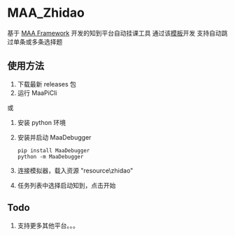 # MAA_Zhidao

基于 [MAA Framework](https://github.com/MaaXYZ/MaaFramework) 开发的知到平台自动挂课工具
通过该[模板](https://github.com/MaaXYZ/MaaPracticeBoilerplate)开发
支持自动跳过单条或多条选择题

## 使用方法

1. 下载最新 releases 包
2. 运行 MaaPiCli

或

1. 安装 python 环境
2. 安装并启动 MaaDebugger

   ```shell
   pip install MaaDebugger
   python -m MaaDebugger
   ```

3. 连接模拟器，载入资源 "resource\zhidao"
4. 任务列表中选择启动知到，点击开始

## Todo

1. 支持更多其他平台。。。
